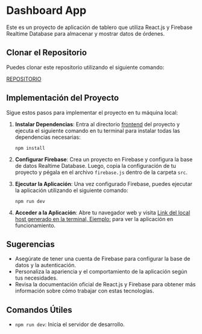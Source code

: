 # Dashboard App

Este es un proyecto de aplicación de tablero que utiliza React.js y Firebase Realtime Database para almacenar y mostrar datos de órdenes.

## Clonar el Repositorio

Puedes clonar este repositorio utilizando el siguiente comando:

[REPOSITORIO](https://github.com/ALPullaguariSW/ExamConj.github.io.git)

## Implementación del Proyecto

Sigue estos pasos para implementar el proyecto en tu máquina local:

1. **Instalar Dependencias**: Entra al directorio [frontend](frontend) del proyecto y ejecuta el siguiente comando en tu terminal para instalar todas las dependencias necesarias:

   ```
   npm install
   ```

2. **Configurar Firebase**: Crea un proyecto en Firebase y configura la base de datos Realtime Database. Luego, copia la configuración de tu proyecto y pégala en el archivo `firebase.js` dentro de la carpeta `src`.

3. **Ejecutar la Aplicación**: Una vez configurado Firebase, puedes ejecutar la aplicación utilizando el siguiente comando:

   ```
   npm run dev
   ```

4. **Acceder a la Aplicación**: Abre tu navegador web y visita [Link del local host generado en la terminal, Ejemplo:](http://localhost:3000) para ver la aplicación en funcionamiento.

## Sugerencias

- Asegúrate de tener una cuenta de Firebase para configurar la base de datos y la autenticación.
- Personaliza la apariencia y el comportamiento de la aplicación según tus necesidades.
- Revisa la documentación oficial de React.js y Firebase para obtener más información sobre cómo trabajar con estas tecnologías.

## Comandos Útiles

- `npm run dev`: Inicia el servidor de desarrollo.
